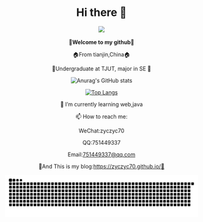 <div align="center">
  
# Hi there 👋
 <img width="140" src="https://avatars.githubusercontent.com/u/120264009?s=400&u=18b9c04b68ab54bf895f606cbfe4cd7ab072f341&v=4">
<p align="center">🥰<strong>Welcome to my github🥰</strong><p>
<p align="center">🏠From tianjin,China🏠<p>
<p align="center">🏫Undergraduate at TJUT, major in SE 🏫</p>

![Anurag's GitHub stats](https://github-readme-stats.vercel.app/api?username=zyczyc70&show_icons=true&theme=highcontrast)

[![Top Langs](https://github-readme-stats.vercel.app/api/top-langs/?username=zyczyc70&layout=compact)](https://github.com/anuraghazra/github-readme-stats)
  
 🌱 I’m currently learning web,java
 
 📫 How to reach me:<br/>
 
 WeChat:zyczyc70<br/>
 
 QQ:751449337<br/>
 
 Email:751449337@qq.com
   


🥰And This is my blog:https://zyczyc70.github.io/🥰

<picture>
  <source media="(prefers-color-scheme: dark)" srcset="https://raw.githubusercontent.com/zyczyc70/zyczyc70/output/github-contribution-grid-snake-dark.svg" />
  <source media="(prefers-color-scheme: light)" srcset="https://raw.githubusercontent.com/zyczyc70/zyczyc70/output/github-contribution-grid-snake.svg" />
  <img alt="github-snake" src="https://raw.githubusercontent.com/Little-Data/Little-Data/output/github-contribution-grid-snake.svg" />
</picture> 


<!--
**zyczyc70/zyczyc70** is a ✨ _special_ ✨ repository because its `README.md` (this file) appears on your GitHub profile.
-->

